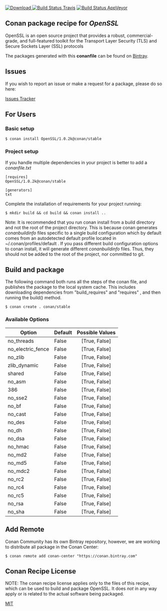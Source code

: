 [![Download](https://api.bintray.com/packages/conan-community/conan/OpenSSL%3Aconan/images/download.svg) ](https://bintray.com/conan-community/conan/OpenSSL%3Aconan/_latestVersion)
[![Build Status Travis](https://travis-ci.org/conan-community/conan-openssl.svg)](https://travis-ci.org/conan-community/conan-openssl)
[![Build Status AppVeyor](https://ci.appveyor.com/api/projects/status/github/conan-community/conan-OpenSSL?svg=true)](https://ci.appveyor.com/project/ConanCIintegration/conan-OpenSSL)

## Conan package recipe for *OpenSSL*

OpenSSL is an open source project that provides a robust, commercial-grade, and full-featured toolkit for the Transport Layer Security (TLS) and Secure Sockets Layer (SSL) protocols

The packages generated with this **conanfile** can be found on [Bintray](https://bintray.com/conan-community/conan/OpenSSL%3Aconan).


## Issues

If you wish to report an issue or make a request for a package, please do so here:

[Issues Tracker](https://github.com/conan-community/community/issues)


## For Users

### Basic setup

    $ conan install OpenSSL/1.0.2k@conan/stable

### Project setup

If you handle multiple dependencies in your project is better to add a *conanfile.txt*

    [requires]
    OpenSSL/1.0.2k@conan/stable

    [generators]
    txt

Complete the installation of requirements for your project running:

    $ mkdir build && cd build && conan install ..

Note: It is recommended that you run conan install from a build directory and not the root of the project directory.  This is because conan generates *conanbuildinfo* files specific to a single build configuration which by default comes from an autodetected default profile located in ~/.conan/profiles/default .  If you pass different build configuration options to conan install, it will generate different *conanbuildinfo* files.  Thus, they should not be added to the root of the project, nor committed to git.


## Build and package

The following command both runs all the steps of the conan file, and publishes the package to the local system cache.  This includes downloading dependencies from "build_requires" and "requires" , and then running the build() method.

    $ conan create . conan/stable


### Available Options
| Option        | Default | Possible Values  |
| ------------- |:----------------- |:------------:|
| no_threads      | False |  [True, False] |
| no_electric_fence      | False |  [True, False] |
| no_zlib      | False |  [True, False] |
| zlib_dynamic      | False |  [True, False] |
| shared      | False |  [True, False] |
| no_asm      | False |  [True, False] |
| 386      | False |  [True, False] |
| no_sse2      | False |  [True, False] |
| no_bf      | False |  [True, False] |
| no_cast      | False |  [True, False] |
| no_des      | False |  [True, False] |
| no_dh      | False |  [True, False] |
| no_dsa      | False |  [True, False] |
| no_hmac      | False |  [True, False] |
| no_md2      | False |  [True, False] |
| no_md5      | False |  [True, False] |
| no_mdc2      | False |  [True, False] |
| no_rc2      | False |  [True, False] |
| no_rc4      | False |  [True, False] |
| no_rc5      | False |  [True, False] |
| no_rsa      | False |  [True, False] |
| no_sha      | False |  [True, False] |


## Add Remote

Conan Community has its own Bintray repository, however, we are working to distribute all package in the Conan Center:

    $ conan remote add conan-center "https://conan.bintray.com"


## Conan Recipe License

NOTE: The conan recipe license applies only to the files of this recipe, which can be used to build and package OpenSSL.
It does *not* in any way apply or is related to the actual software being packaged.

[MIT](LICENSE)
